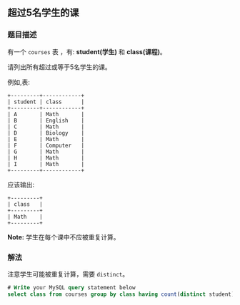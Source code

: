 ## 超过5名学生的课
### 题目描述

有一个 `courses` 表 ，有: **student(学生)** 和 **class(课程)**。

请列出所有超过或等于5名学生的课。

例如,表:
```
+---------+------------+
| student | class      |
+---------+------------+
| A       | Math       |
| B       | English    |
| C       | Math       |
| D       | Biology    |
| E       | Math       |
| F       | Computer   |
| G       | Math       |
| H       | Math       |
| I       | Math       |
+---------+------------+
```

应该输出:
```
+---------+
| class   |
+---------+
| Math    |
+---------+
```

**Note:**
学生在每个课中不应被重复计算。

### 解法
注意学生可能被重复计算，需要 `distinct`。

```sql
# Write your MySQL query statement below
select class from courses group by class having count(distinct student) >= 5

```